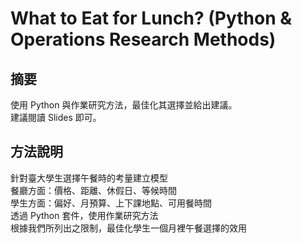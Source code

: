 # What to Eat for Lunch? (Python & Operations Research Methods)

## 摘要
使用 Python 與作業研究方法，最佳化其選擇並給出建議。  
建議閱讀 Slides 即可。

## 方法說明
針對臺大學生選擇午餐時的考量建立模型  
餐廳方面：價格、距離、休假日、等候時間  
學生方面：偏好、月預算、上下課地點、可用餐時間  
透過 Python 套件，使用作業研究方法  
根據我們所列出之限制，最佳化學生一個月裡午餐選擇的效用  